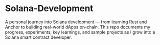 # Solana-Development
A personal journey into Solana development — from learning Rust and Anchor to building real-world dApps on-chain. This repo documents my progress, experiments, key learnings, and sample projects as I grow into a Solana smart contract developer.
